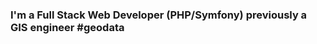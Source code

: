 ### I'm a Full Stack Web Developer (PHP/Symfony) previously a GIS engineer #geodata


<!--
**leamahler85/leamahler85** is a ✨ _special_ ✨ repository because its `README.md` (this file) appears on your GitHub profile.

- 🔭 I’m currently looking for an intership of 4-6 months in web development (Full Stack), remotely or in Toulouse city.
- I'm learning at the Wild Code School 


[![Linkedin Badge](https://img.shields.io/badge/-LeaMahler-blue?style=flat-square&logo=Linkedin&logoColor=white&link=https://www.linkedin.com/léa-mahler/)](https://www.linkedin.com/in/jayraj-roshan/)
[![Instagram Badge](https://img.shields.io/badge/-roshanjayraj-e4405f?style=flat-square&logo=Instagram&logoColor=white&link=https://www.instagram.com/roshanjayraj/)](https://www.instagram.com/roshanjayraj/)
[![Website Badge](https://img.shields.io/badge/-jayraj.co.in-e34f26?style=flat-square&logo=HTML5&logoColor=white&link=https://jayraj.co.in/)](https://jayraj.co.in/)
[![Gmail Badge](https://img.shields.io/badge/-mail@jayraj.co.in-d14836?style=flat-square&logo=Gmail&logoColor=white&link=mailto:mail@jayraj.co.in)](mailto:mail@jayraj.co.in)
## ⚡ Domains:
- Internet of Things
- Blockchain
- Web Development

